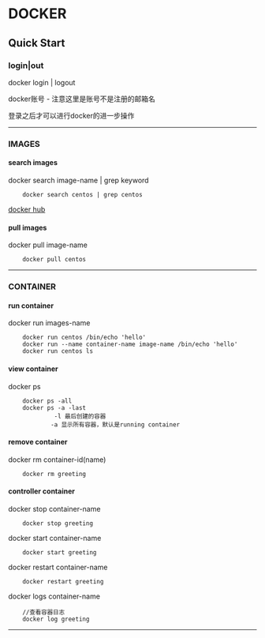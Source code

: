 # DOCKER #
## Quick Start ##

### login|out ###
docker login | logout

docker账号 - 注意这里是账号不是注册的邮箱名

登录之后才可以进行docker的进一步操作

____

### IMAGES ###

#### search images ####
docker search image-name | grep keyword
```
    docker search centos | grep centos
```

[docker hub](http://hub.docker.com "docker hub")

#### pull images ####
docker pull image-name
```
    docker pull centos
```

-----------------------------------------------------------------

### CONTAINER ###

#### run container ####
docker run images-name

```
    docker run centos /bin/echo 'hello'
    docker run --name container-name image-name /bin/echo 'hello'
    docker run centos ls
```

#### view container ####
docker ps
```
    docker ps -all
    docker ps -a -last
             -l 最后创建的容器
            -a 显示所有容器，默认是running container
```


#### remove container ####
docker rm container-id(name)
```
    docker rm greeting
```

#### controller container ####
docker stop container-name
```
    docker stop greeting
```

docker start container-name
```
    docker start greeting
```

docker restart container-name
```
    docker restart greeting
```

docker logs container-name 
```
    //查看容器日志
    docker log greeting
```

-----------------------------------------------------------------

